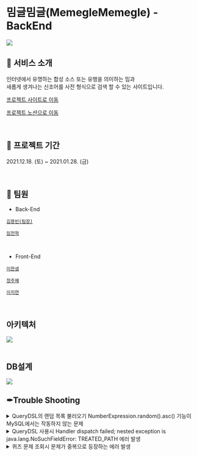# 밈글밈글(MemegleMemegle) - BackEnd

<img src="https://user-images.githubusercontent.com/70641418/151412036-345d6b9d-2657-459d-920a-def5be916f1c.jpg">

</br>

## 🧧 서비스 소개
인터넷에서 유명하는 합성 소스 또는 유행을 의미하는 밈과  
새롭게 생겨나는 신조어를 사전 형식으로 검색 할 수 있는 사이트입니다.
</br>

<a href="https://memegle.xyz/">프로젝트  사이트로 이동</a>

<a href="https://enormous-duck-a5d.notion.site/8-5510f20898534129bd1b728b92d92870">프로젝트 노션으로 이동</a>

</br>

## 📆 프로젝트 기간
2021.12.18. (토) ~ 2021.01.28. (금)

</br>

## 👥 팀원

- Back-End    

  
<code><a href="https://github.com/Zabee52">김용빈(팀장)</a></code>  
  
<code><a href="https://github.com/yarogono">임전혁</a></code>
  
</br>
    
- Front-End

<code><a href="https://github.com/undriedspring">이한샘</a></code>  
  
<code><a href="https://github.com/zubetcha">정주혜</a></code>
  
<code><a href="https://github.com/zhiyeonyi">이지연</a></code>

</br>

## 아키텍처
  
<img src="https://user-images.githubusercontent.com/70641418/151467454-da82b310-6249-4480-9204-8a4ace733ba6.JPG">
 
</br>
</br>

## DB설계

<img src="https://user-images.githubusercontent.com/70641418/151432549-bf519850-4146-471f-8cee-5e51bb932c88.png">

</br>  
  
## ✒Trouble Shooting


<details>
    <summary>
        QueryDSL의 랜덤 목록 불러오기 NumberExpression.random().asc() 기능이 MySQL에서는 작동하지 않는 문제
    </summary>
    <div markcown="1">
        - 엄밀히 따지면 문제는 아니다. 그냥 MySQL이 해당 랜덤 기능을 지원하지 않을 뿐이다.
- 지원 가능하도록 JPQLTemplates를 튜닝해주면 된다.
- 참고로 이 기능은 인덱싱이 통하지 않기 때문에 매우 무겁게 작동한다. 레코드가 많다면 인덱싱을 위한 편법을 사용해줘야 할 수도 있다.

```java
public class MySqlJpaTemplates extends JPQLTemplates{

    public static finalMySqlJpaTemplatesDEFAULT = new MySqlJpaTemplates();

    public MySqlJpaTemplates() {
        this(DEFAULT_ESCAPE);
        add(Ops.MathOps.RANDOM, "rand()");
        add(Ops.MathOps.RANDOM2, "rand({0})");
    }

    public MySqlJpaTemplates(charescape) {
        super(escape);
    }
}
```

적용예

```java
private List<Quiz> randomQuizPick(int count) {
        // count 만큼의 레코드를 랜덤하게 받아오는 구문
				// MySqlJpaTemplates.DEFAULT : NumberExpression.random().asc()를 MySQL에서 사용 가능하도록
				// 튜닝한 템플릿.
        JPAQuery<Quiz> query = new JPAQuery<>(entityManager, MySqlJpaTemplates.DEFAULT);
        QQuiz qQuiz = new QQuiz("quiz");

        List<Quiz> quizList = query.from(qQuiz)
                .orderBy(NumberExpression.random().asc())
                .limit(count)
                .fetch();

        return quizList;
    }
```   
        
        
  </div>
</details>


<details>
    <summary>
        QueryDSL 사용시 Handler dispatch failed; nested exception is java.lang.NoSuchFieldError: TREATED_PATH 에러 발생
    </summary>
    <div markcown="1">
        - QueryDSL에 대한 버전을 명확하게 명세하지 않아 발생한 문제였다.
- Gradle의 의존성 부분에 `implementation "com.querydsl:querydsl-core:${queryDslVersion}"` 추가하여 해결하였다. 변수 부분은 5.0.0으로 대체해도 좋다.

```java
buildscript {
    ext {
        queryDslVersion = "5.0.0"
    }
}

dependencies {
		// ...

    //querydsl 추가
    implementation "com.querydsl:querydsl-jpa:${queryDslVersion}"
    implementation "com.querydsl:querydsl-apt:${queryDslVersion}"
    implementation "com.querydsl:querydsl-core:${queryDslVersion}"
}
```    
        
  </div>
</details>

	    
<details>
    <summary>
        퀴즈 문제 조회시 문제가 중복으로 등장하는 에러 발생
    </summary>
    <div markcown="1">
        초보적인 문제였다. join을 수행하면 레코드의 중복이 발생하는데, 이를 간과하여 그대로 출력되는 문제였다.

distinct() 조건을 주어 해결하였다.

```java
private List<Quiz> randomQuizPick(String category) {
    // count 개수 만큼의 레코드를 랜덤하게 받아오는 구문
    // MySqlJpaTemplates.DEFAULT : NumberExpression.random().asc()를 MySQL 에서 사용 가능하도록 튜닝한 템플릿.
    JPAQuery<Quiz> query = new JPAQuery<>(entityManager, MySqlJpaTemplates.DEFAULT);
    QQuiz qQuiz = new QQuiz("quiz");
    QQuizBank qQuizBank = QQuizBank.quizBank;

    return query.from(qQuiz).distinct()
            .leftJoin(qQuiz.choiceList, qQuizBank)
            .fetchJoin()
            .where(qQuiz.category.eq(category))
            .orderBy(NumberExpression.random().asc())
            .fetch();
}
```
	     
        
  </div>
</details>
	    
	    
